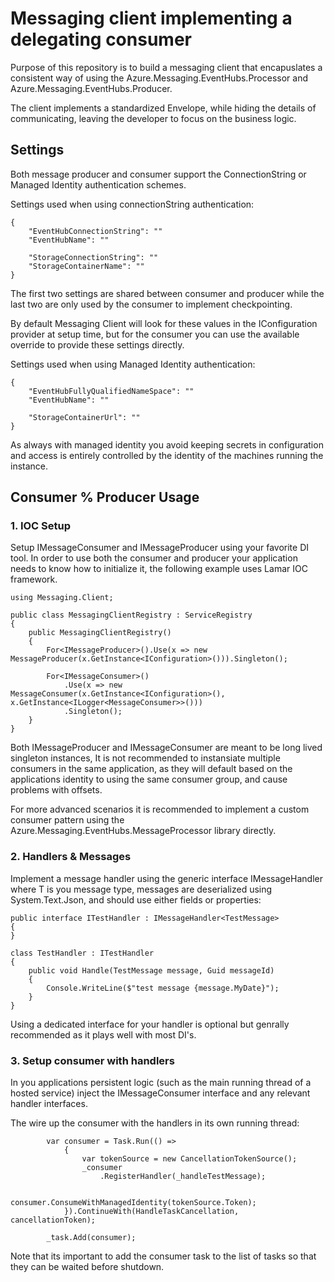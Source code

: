# Messaging client implementing a delegating consumer

Purpose of this repository is to build a messaging client that encapuslates a consistent way of using the Azure.Messaging.EventHubs.Processor and Azure.Messaging.EventHubs.Producer.

The client implements a standardized Envelope, while hiding the details of communicating, leaving the developer to focus on the business logic. 

## Settings
Both message producer and consumer support the ConnectionString or Managed Identity authentication schemes.

Settings used when using connectionString authentication:

```
{
    "EventHubConnectionString": ""
    "EventHubName": ""

    "StorageConnectionString": ""
    "StorageContainerName": ""
}
```

The first two settings are shared between consumer and producer while the last two are only used by the consumer to implement checkpointing.

By default Messaging Client will look for these values in the IConfiguration provider at setup time, but for the consumer you can use the available override to provide these settings directly.

Settings used when using Managed Identity authentication:

```
{
    "EventHubFullyQualifiedNameSpace": ""
    "EventHubName": ""

    "StorageContainerUrl": ""
}
```

As always with managed identity you avoid keeping secrets in configuration and access is entirely controlled by the identity of the machines running the instance.

## Consumer % Producer Usage

### 1. IOC Setup
Setup IMessageConsumer and IMessageProducer using your favorite DI tool. In order to use both the consumer and producer your application needs to know how to initialize it, the following example uses Lamar IOC framework.

```
using Messaging.Client;

public class MessagingClientRegistry : ServiceRegistry
{
    public MessagingClientRegistry()
    {
        For<IMessageProducer>().Use(x => new MessageProducer(x.GetInstance<IConfiguration>())).Singleton();

        For<IMessageConsumer>()
            .Use(x => new MessageConsumer(x.GetInstance<IConfiguration>(), x.GetInstance<ILogger<MessageConsumer>>()))
            .Singleton();
    }
}

```

Both IMessageProducer and IMessageConsumer are meant to be long lived singleton instances, It is not recommended to instansiate multiple consumers in the same application, as they will default based on the applications identity to using the same consumer group, and cause problems with offsets.

For more advanced scenarios it is recommended to implement a custom consumer pattern using the Azure.Messaging.EventHubs.MessageProcessor library directly.

### 2. Handlers & Messages
Implement a message handler using the generic interface IMessageHandler<T> where T is you message type, messages are deserialized using System.Text.Json, and should use either fields or properties:

```
public interface ITestHandler : IMessageHandler<TestMessage>
{
}
    
class TestHandler : ITestHandler
{
    public void Handle(TestMessage message, Guid messageId)
    {
        Console.WriteLine($"test message {message.MyDate}");
    }
}
```

Using a dedicated interface for your handler is optional but genrally recommended as it plays well with most DI's.

### 3. Setup consumer with handlers
In you applications persistent logic (such as the main running thread of a hosted service) inject the IMessageConsumer interface and any relevant handler interfaces.

The wire up the consumer with the handlers in its own running thread:

```
        var consumer = Task.Run(() =>
            {
                var tokenSource = new CancellationTokenSource();
                _consumer
                    .RegisterHandler(_handleTestMessage);
        
                consumer.ConsumeWithManagedIdentity(tokenSource.Token);
            }).ContinueWith(HandleTaskCancellation, cancellationToken);

        _task.Add(consumer);
```

Note that its important to add the consumer task to the list of tasks so that they can be waited before shutdown.